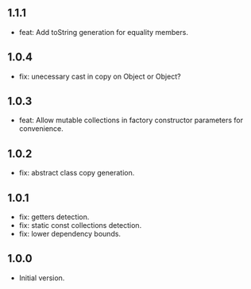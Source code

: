 ## 1.1.1
- feat: Add toString generation for equality members.

## 1.0.4
- fix: unecessary cast in copy on Object or Object?

## 1.0.3
- feat: Allow mutable collections in factory constructor parameters for convenience.

## 1.0.2
- fix: abstract class copy generation.

## 1.0.1
- fix: getters detection.
- fix: static const collections detection.
- fix: lower dependency bounds.

## 1.0.0

- Initial version.